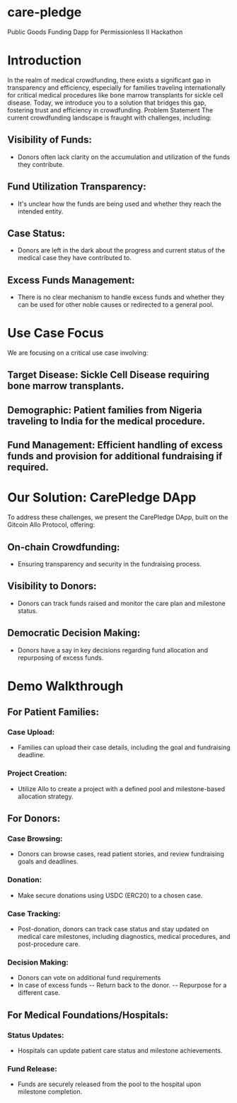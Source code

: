 # care-pledge
Public Goods Funding Dapp for Permissionless II Hackathon

# Introduction
In the realm of medical crowdfunding, there exists a significant gap in transparency and efficiency, especially for families traveling internationally for critical medical procedures like bone marrow transplants for sickle cell disease. Today, we introduce you to a solution that bridges this gap, fostering trust and efficiency in crowdfunding.
Problem Statement
The current crowdfunding landscape is fraught with challenges, including:
## Visibility of Funds:
- Donors often lack clarity on the accumulation and utilization of the funds they contribute.
## Fund Utilization Transparency:
- It's unclear how the funds are being used and whether they reach the intended entity.
## Case Status:
- Donors are left in the dark about the progress and current status of the medical case they have contributed to.
## Excess Funds Management:
- There is no clear mechanism to handle excess funds and whether they can be used for other noble causes or redirected to a general pool.

# Use Case Focus
We are focusing on a critical use case involving:
## Target Disease: Sickle Cell Disease requiring bone marrow transplants.
## Demographic: Patient families from Nigeria traveling to India for the medical procedure.
## Fund Management: Efficient handling of excess funds and provision for additional fundraising if required.

# Our Solution: CarePledge DApp
To address these challenges, we present the CarePledge DApp, built on the Gitcoin Allo Protocol, offering:
## On-chain Crowdfunding:
- Ensuring transparency and security in the fundraising process.
## Visibility to Donors:
- Donors can track funds raised and monitor the care plan and milestone status.
## Democratic Decision Making:
- Donors have a say in key decisions regarding fund allocation and repurposing of excess funds.

# Demo Walkthrough
## For Patient Families:
### Case Upload: 
- Families can upload their case details, including the goal and fundraising deadline.
### Project Creation: 
- Utilize Allo to create a project with a defined pool and milestone-based allocation strategy.

## For Donors:
### Case Browsing:
- Donors can browse cases, read patient stories, and review fundraising goals and deadlines.
### Donation:
- Make secure donations using USDC (ERC20) to a chosen case.
### Case Tracking:
- Post-donation, donors can track case status and stay updated on medical care milestones, including diagnostics, medical procedures, and post-procedure care.
### Decision Making:
- Donors can vote on additional fund requirements
- In case of excess funds
  -- Return back to the donor.
  -- Repurpose for a different case.  

## For Medical Foundations/Hospitals:
### Status Updates:
 - Hospitals can update patient care status and milestone achievements.
### Fund Release:
- Funds are securely released from the pool to the hospital upon milestone completion.
